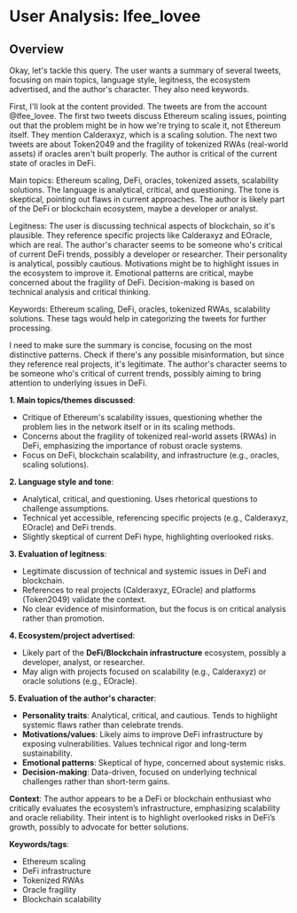 # User Analysis: Ifee_lovee

## Overview

<think>
Okay, let's tackle this query. The user wants a summary of several tweets, focusing on main topics, language style, legitness, the ecosystem advertised, and the author's character. They also need keywords.

First, I'll look at the content provided. The tweets are from the account @Ifee_lovee. The first two tweets discuss Ethereum scaling issues, pointing out that the problem might be in how we're trying to scale it, not Ethereum itself. They mention Calderaxyz, which is a scaling solution. The next two tweets are about Token2049 and the fragility of tokenized RWAs (real-world assets) if oracles aren't built properly. The author is critical of the current state of oracles in DeFi.

Main topics: Ethereum scaling, DeFi, oracles, tokenized assets, scalability solutions. The language is analytical, critical, and questioning. The tone is skeptical, pointing out flaws in current approaches. The author is likely part of the DeFi or blockchain ecosystem, maybe a developer or analyst. 

Legitness: The user is discussing technical aspects of blockchain, so it's plausible. They reference specific projects like Calderaxyz and EOracle, which are real. The author's character seems to be someone who's critical of current DeFi trends, possibly a developer or researcher. Their personality is analytical, possibly cautious. Motivations might be to highlight issues in the ecosystem to improve it. Emotional patterns are critical, maybe concerned about the fragility of DeFi. Decision-making is based on technical analysis and critical thinking.

Keywords: Ethereum scaling, DeFi, oracles, tokenized RWAs, scalability solutions. These tags would help in categorizing the tweets for further processing.

I need to make sure the summary is concise, focusing on the most distinctive patterns. Check if there's any possible misinformation, but since they reference real projects, it's legitimate. The author's character seems to be someone who's critical of current trends, possibly aiming to bring attention to underlying issues in DeFi.
</think>

**1. Main topics/themes discussed**:  
- Critique of Ethereum's scalability issues, questioning whether the problem lies in the network itself or in its scaling methods.  
- Concerns about the fragility of tokenized real-world assets (RWAs) in DeFi, emphasizing the importance of robust oracle systems.  
- Focus on DeFi, blockchain scalability, and infrastructure (e.g., oracles, scaling solutions).  

**2. Language style and tone**:  
- Analytical, critical, and questioning. Uses rhetorical questions to challenge assumptions.  
- Technical yet accessible, referencing specific projects (e.g., Calderaxyz, EOracle) and DeFi trends.  
- Slightly skeptical of current DeFi hype, highlighting overlooked risks.  

**3. Evaluation of legitness**:  
- Legitimate discussion of technical and systemic issues in DeFi and blockchain.  
- References to real projects (Calderaxyz, EOracle) and platforms (Token2049) validate the context.  
- No clear evidence of misinformation, but the focus is on critical analysis rather than promotion.  

**4. Ecosystem/project advertised**:  
- Likely part of the **DeFi/Blockchain infrastructure** ecosystem, possibly a developer, analyst, or researcher.  
- May align with projects focused on scalability (e.g., Calderaxyz) or oracle solutions (e.g., EOracle).  

**5. Evaluation of the author's character**:  
- **Personality traits**: Analytical, critical, and cautious. Tends to highlight systemic flaws rather than celebrate trends.  
- **Motivations/values**: Likely aims to improve DeFi infrastructure by exposing vulnerabilities. Values technical rigor and long-term sustainability.  
- **Emotional patterns**: Skeptical of hype, concerned about systemic risks.  
- **Decision-making**: Data-driven, focused on underlying technical challenges rather than short-term gains.  

**Context**: The author appears to be a DeFi or blockchain enthusiast who critically evaluates the ecosystem’s infrastructure, emphasizing scalability and oracle reliability. Their intent is to highlight overlooked risks in DeFi’s growth, possibly to advocate for better solutions.  

**Keywords/tags**:  
- Ethereum scaling  
- DeFi infrastructure  
- Tokenized RWAs  
- Oracle fragility  
- Blockchain scalability
